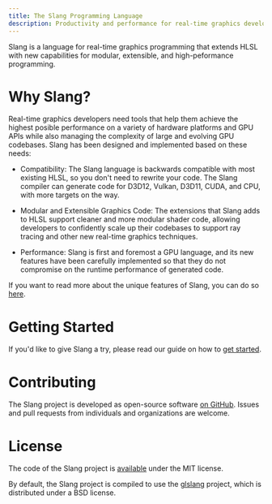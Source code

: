 ```yaml
---
title: The Slang Programming Language
description: Productivity and performance for real-time graphics developers
---
```


Slang is a language for real-time graphics programming that extends HLSL with new capabilities for modular, extensible, and high-peformance programming.

# Why Slang?

Real-time graphics developers need tools that help them achieve the highest posible performance on a variety of hardware platforms and GPU APIs while also managing the complexity of large and evolving GPU codebases. Slang has been designed and implemented based on these needs:

* Compatibility: The Slang language is backwards compatible with most existing HLSL, so you don't need to rewrite your code. The Slang compiler can generate code for D3D12, Vulkan, D3D11, CUDA, and CPU, with more targets on the way.

* Modular and Extensible Graphics Code: The extensions that Slang adds to HLSL support cleaner and more modular shader code, allowing developers to confidently scale up their codebases to support ray tracing and other new real-time graphics techniques.

* Performance: Slang is first and foremost a GPU language, and its new features have been carefully implemented so that they do not compromise on the runtime performance of generated code.

If you want to read more about the unique features of Slang, you can do so [here](features.md).

# Getting Started

If you'd like to give Slang a try, please read our guide on how to [get started](getting-started.md).

# Contributing

The Slang project is developed as open-source software [on GitHub](https://github.com/shader-slang/slang).
Issues and pull requests from individuals and organizations are welcome.

# License

The code of the Slang project is [available](https://github.com/shader-slang/slang/blob/master/LICENSE) under the MIT license.

By default, the Slang project is compiled to use the [glslang](https://github.com/KhronosGroup/glslang) project, which is distributed under a BSD license.
